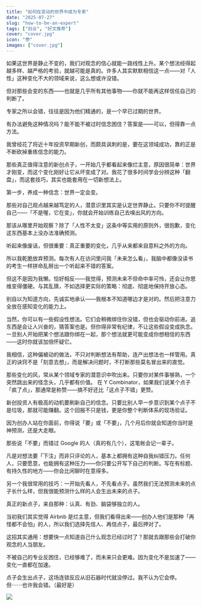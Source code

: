 ```yaml
---
title: "如何在变动的世界中成为专家"
date: "2025-07-27"
slug: "how-to-be-an-expert"
tags: ["创业", "好文推荐"]
cover: "cover.jpg"
icon: "😎"
images: ["cover.jpg"]
---
```

如果这世界是静止不变的，我们对观念的信心就能一路线性上升。某个想法经得起越多样、越严格的考验，就越可能是真的。许多人其实默默相信这一点——对「人性」这种变化不大的领域来说，这么想或许没错。



但对那些会变的东西——也就是几乎所有其他事物——你就不能再这样信任自己的判断了。



专家之所以会错，往往是因为他们精通的，是一个早已过期的世界。



有办法避免这种情况吗？能不能不被过时信念困住？答案是——可以，但得靠一点方法。



我曾经花了将近十年投资早期新创，而颇具讽刺的是，要在这领域成功，靠的正是不断砍掉重练信念的能力。



那些真正值得注意的新创点子，一开始几乎都看起来像烂主意，原因很简单：世界才刚变，而这个变化刚好让它从坏变成了对。我花了很多时间学会分辨这种「翻盘」，而这套技巧，其实也能套用在一切新想法上。



第一步，养成一种信念：世界一定会变。



那些对自己观点越来越笃定的人，潜意识里其实是认定世界静止。只要你不时提醒自己——「不是喔，它在变」，你就会开始训练自己去嗅出风的方向。



那该从哪里开始观察？除了「人性不太变」这条中等实用的原则外，很抱歉，变化这东西基本上没办法准确预测。



听起来像废话，但很重要：真正重要的变化，几乎从来都来自意料之外的方向。



所以我乾脆放弃预测。每次有人在访问里问我「未来怎么看」，我脑中都像没读书的考生一样拼命乱掰出一个听起来不错的答案。



但这不是因为我懒。恰好相反——我觉得，预测未来不但命中率可怜，还会让你思维变得僵硬。与其乱猜，不如选择更实际的策略：彻底、彻底地保持开放心态。



别自以为知道方向，先诚实地承认——我根本不知道哪边才是对的。然后把注意力全放在感知变化的能力上。



当然，你可以有一些假设性想法。它们会稍微绑住你没错，但也会驱动你前进。追东西是会让人兴奋的，猜答案也是。但你得非常有纪律，不让这些假设变成执念。
一旦别人开始把某个想法跟你绑在一起，那个想法就更可能变成你想相信的东西——这时你就该加倍怀疑它。



我相信，这种偏被动的做法，不只对判断想法有帮助，连产出想法也一样管用。真正的诀窍不是「刻意去想」，而是解决问题时，不打断那些莫名冒出来的直觉。



那些变化的风，常从某个领域专家的潜意识中吹出来。只要你对某件事够熟，一个突然跳出来的怪念头，几乎都有价值。
在 Y Combinator，如果我们说某个点子「疯了点」，那通常是称赞——搞不好还比「这点子不错」更赞。



新创投资人有极高的动机要刷新自己的信念。只要比别人早一步意识到某个点子不是垃圾，那就可能赚翻。这个回报不只是钱，更是你整个判断体系的现场验证。



因为创办人站在你面前，你得说「要」或「不要」，几个月后你就会知道你当时是神预测，还是大走眼。



那些说「不要」而错过 Google 的人（真的有几个），这笔帐会记一辈子。



凡是对想法要「下注」而非只评论的人，基本上都拥有这种自我纠错压力。任何人，只要愿意，也能拥有这种压力——你只要公开写下自己的判断。写在有标题、有持久性的地方——你会比闲聊时在意得多。



另一个我很常用的技巧：一开始先看人，不先看点子。虽然我们无法预测未来的点子长什么样，但我很能预测什么样的人会生出未来的点子。



真正的新点子，来自那种：认真、有劲、脑袋够独立的人。



当初我们其实觉得 Airbnb 是烂主意，但我们看得出来——创办人他们是那种「再怪都不会怕」的人，所以我们选择先信人、再信点子，最后押对了。



这招其实通用：想要快一点知道自己什么观念已经过时了？那就去跟那些会打破你观念的人当朋友。



不被自己的专业反困住，已经够难了，而未来只会更难。因为变化不是加速了——变化一直都在加速。



点子会生出点子，这场连锁反应从旧石器时代就没停过。我不认为它会停。
但⋯⋯也许我会错。（最好是）




![](https://prod-files-secure.s3.us-west-2.amazonaws.com/112d0858-5090-4d34-a606-b75eb8d65fd2/46476355-9cf3-4e99-9b7a-3531bc426380/1000202064.png?X-Amz-Algorithm=AWS4-HMAC-SHA256&X-Amz-Content-Sha256=UNSIGNED-PAYLOAD&X-Amz-Credential=ASIAZI2LB466VE7BD5SM%2F20250813%2Fus-west-2%2Fs3%2Faws4_request&X-Amz-Date=20250813T201441Z&X-Amz-Expires=3600&X-Amz-Security-Token=IQoJb3JpZ2luX2VjEOz%2F%2F%2F%2F%2F%2F%2F%2F%2F%2FwEaCXVzLXdlc3QtMiJIMEYCIQDB3C90vbj4Cjdhj39B42SbhlM9JUDoj%2BSN%2FASRtwW%2BagIhAM2uFHQMQVA%2B%2B2OmrcONjVE4tH9jgewx%2FOhuEdoKyzFsKv8DCDUQABoMNjM3NDIzMTgzODA1IgwAdKkhBraD5dOvZpUq3AOoaMpfJxYK0FKMC2uQ1ez48oKX9HMTFuS5H4uPbiVDpPwUiKj3hDBPTLhZR2cVTjvDnZ4zCF6e7j1dP5uqyDWjr8TNKpfs6Haijq%2BLTJzf9NOUdA7bUW%2Fo6eRAvxUggEGao%2F9Kemnex6mIPSlWzTdlFZM4pdd9e8wfEOk7wnuj%2BJkoqb4kywAYDHg9co9VinM3oNtpkcBG1D9OpxyNlaeiHjPwZMdvQAt2ANPCljsC1d2HXxA0ZzpzsPnT5pyhgCfeiU8gFLFDTjTvqGfOKmrjL6edlUCy5aVlVi6J5%2FtUFWjdBuS4DmQmJ1HGgkwToHSBdDLpSJfq32qII89Vwge3tDJG%2FOj9UXoIzp5eZoJgv%2B4wekS%2FhC7H12l3VdfWlGvZaBeOFVKDVKvKzPbXqiuCvB%2FI9s2KnqRojZJv1JbVMMtj6Q9TFsOjWhTFew2MH9%2B5l%2FYqBpEtby9sxPSTi2thfCsY2DkI5DPfHbkLSNHKA1X1BPsxdu4squW2vyd002Cjo236Wv0U0tFO%2F6M4p0Z0o5y0%2BYOa29gud%2BF%2FjHbJfkrZKS8McESEjvqcSm1E39rGV8g1NDBBa%2F40%2Bms5tOxh3nUm1Ifx5UkoUA2bnVUa23GH0BQ%2B8WZ9wPzWMzDqz%2FPEBjqkAQ9%2Bqlzh04hUubdybzSrXFBuUVWNE%2B29M8zz%2FZ%2Fy2QW1i8WJ2Ro%2FDVSZFgBinP%2FHZaLYHnxTxwobbYh%2BdW%2FMV0TjbIdHt6U2zHc%2FSpVB%2BTftVw%2BIjkx8l6QlWaIC8lugzykyV8rBbbZ%2FFbQmgE8pkQ7YCL6sak6sZ86qvpYD0fRjeflWdIy7n5LXAghdChs8IK%2BPRW0uQ9JzA8vkWKuF4KQGXuPA&X-Amz-Signature=6cae6414fba63fb4ef83e9440d84a5adcead20340741b9fd66ce94e73853be0f&X-Amz-SignedHeaders=host&x-amz-checksum-mode=ENABLED&x-id=GetObject)

